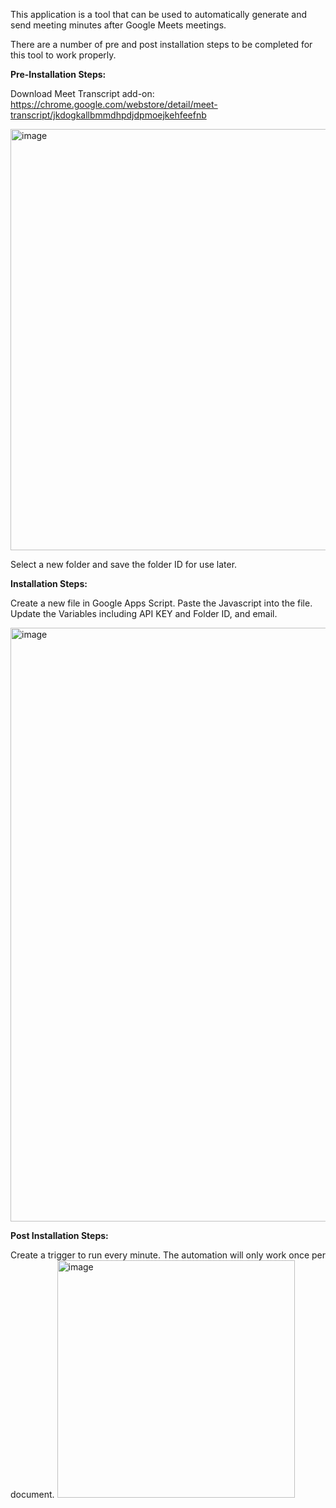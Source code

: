 This application is a tool that can be used to automatically generate and send meeting minutes after Google Meets meetings.

There are a number of pre and post installation steps to be completed for this tool to work properly. 

**Pre-Installation Steps:**

Download Meet Transcript add-on:  https://chrome.google.com/webstore/detail/meet-transcript/jkdogkallbmmdhpdjdpmoejkehfeefnb

<img width="674" alt="image" src="https://github.com/ZachsSolutions/Meeting_Notes_Automation_Google_Script/assets/52823904/e8b5412c-c617-43e9-917d-29856c7bd50f">

Select a new folder and save the folder ID for use later.  


**Installation Steps:**

Create a new file in Google Apps Script. 
Paste the Javascript into the file.  Update the Variables including API KEY and Folder ID, and email. 

<img width="950" alt="image" src="https://github.com/ZachsSolutions/Meeting_Notes_Automation_Google_Script/assets/52823904/32ecf42b-b47a-4c50-9e12-ea7fb7bcfd5c">


**Post Installation Steps:**

Create a trigger to run every minute.  The automation will only work once per document.
<img width="380" alt="image" src="https://github.com/ZachsSolutions/Meeting_Notes_Automation_Google_Script/assets/52823904/8e2bbb45-f099-4e81-b66a-6e3dd4e8c022">
